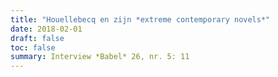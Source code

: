 ```yaml
---
title: "Houellebecq en zijn *extreme contemporary novels*"
date: 2018-02-01
draft: false
toc: false
summary: Interview *Babel* 26, nr. 5: 11
---
```


